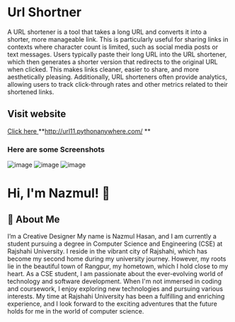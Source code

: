 
# Url Shortner

A URL shortener is a tool that takes a long URL and converts it into a shorter, more manageable link. This is particularly useful for sharing links in contexts where character count is limited, such as social media posts or text messages. Users typically paste their long URL into the URL shortener, which then generates a shorter version that redirects to the original URL when clicked. This makes links cleaner, easier to share, and more aesthetically pleasing. Additionally, URL shorteners often provide analytics, allowing users to track click-through rates and other metrics related to their shortened links.



## Visit website

[Click here ](http://url11.pythonanywhere.com/) 
**http://url11.pythonanywhere.com/ **



### Here are some Screenshots

![image](https://github.com/nazmulhasan77/ToDo_App/assets/111182748/1fd6ec28-5a78-44f2-815b-06c1cd334f2c)
![image](https://github.com/nazmulhasan77/ToDo_App/assets/111182748/408581a3-632c-4ecc-a151-281f14f9b134)
![image](https://github.com/nazmulhasan77/ToDo_App/assets/111182748/207a266d-ff65-4da7-81ca-f1afe820c8df)


# Hi, I'm Nazmul! 👋


## 🚀 About Me

I’m a Creative Designer
My name is Nazmul Hasan, and I am currently a student pursuing a degree in Computer Science and Engineering (CSE) at Rajshahi University. I reside in the vibrant city of Rajshahi, which has become my second home during my university journey. However, my roots lie in the beautiful town of Rangpur, my hometown, which I hold close to my heart. As a CSE student, I am passionate about the ever-evolving world of technology and software development. When I'm not immersed in coding and coursework, I enjoy exploring new technologies and pursuing various interests. My time at Rajshahi University has been a fulfilling and enriching experience, and I look forward to the exciting adventures that the future holds for me in the world of computer science.


